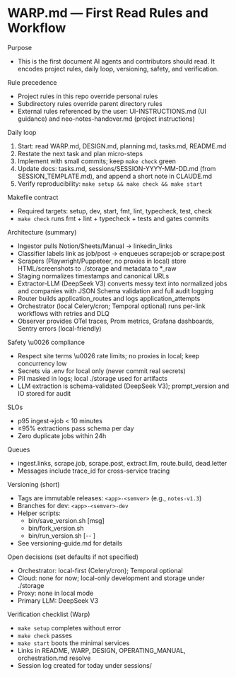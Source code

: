 # WARP.md — First Read Rules and Workflow

Purpose
- This is the first document AI agents and contributors should read. It encodes project rules, daily loop, versioning, safety, and verification.

Rule precedence
- Project rules in this repo override personal rules
- Subdirectory rules override parent directory rules
- External rules referenced by the user: UI-INSTRUCTIONS.md (UI guidance) and neo-notes-handover.md (project instructions)

Daily loop
1) Start: read WARP.md, DESIGN.md, planning.md, tasks.md, README.md
2) Restate the next task and plan micro-steps
3) Implement with small commits; keep `make check` green
4) Update docs: tasks.md, sessions/SESSION-YYYY-MM-DD.md (from SESSION_TEMPLATE.md), and append a short note in CLAUDE.md
5) Verify reproducibility: `make setup && make check && make start`

Makefile contract
- Required targets: setup, dev, start, fmt, lint, typecheck, test, check
- `make check` runs fmt + lint + typecheck + tests and gates commits

Architecture (summary)
- Ingestor pulls Notion/Sheets/Manual → linkedin_links
- Classifier labels link as job/post → enqueues scrape:job or scrape:post
- Scrapers (Playwright/Puppeteer, no proxies in local) store HTML/screenshots to ./storage and metadata to *_raw
- Staging normalizes timestamps and canonical URLs
- Extractor-LLM (DeepSeek V3) converts messy text into normalized jobs and companies with JSON Schema validation and full audit logging
- Router builds application_routes and logs application_attempts
- Orchestrator (local Celery/cron; Temporal optional) runs per-link workflows with retries and DLQ
- Observer provides OTel traces, Prom metrics, Grafana dashboards, Sentry errors (local-friendly)

Safety \u0026 compliance
- Respect site terms \u0026 rate limits; no proxies in local; keep concurrency low
- Secrets via .env for local only (never commit real secrets)
- PII masked in logs; local ./storage used for artifacts
- LLM extraction is schema-validated (DeepSeek V3); prompt_version and IO stored for audit

SLOs
- p95 ingest→job < 10 minutes
- ≥95% extractions pass schema per day
- Zero duplicate jobs within 24h

Queues
- ingest.links, scrape.job, scrape.post, extract.llm, route.build, dead.letter
- Messages include trace_id for cross-service tracing

Versioning (short)
- Tags are immutable releases: `<app>-<semver>` (e.g., `notes-v1.3`)
- Branches for dev: `<app>-<semver>-dev`
- Helper scripts:
  - bin/save_version.sh <app> <version> [msg]
  - bin/fork_version.sh <app> <from-version> <new-branch>
  - bin/run_version.sh <app> <version> [-- <cmd>]
- See versioning-guide.md for details

Open decisions (set defaults if not specified)
- Orchestrator: local-first (Celery/cron); Temporal optional
- Cloud: none for now; local-only development and storage under ./storage
- Proxy: none in local mode
- Primary LLM: DeepSeek V3

Verification checklist (Warp)
- `make setup` completes without error
- `make check` passes
- `make start` boots the minimal services
- Links in README, WARP, DESIGN, OPERATING_MANUAL, orchestration.md resolve
- Session log created for today under sessions/

